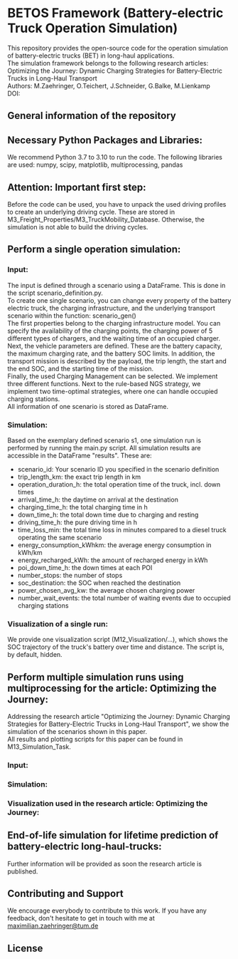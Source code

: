 # BETOS Framework (Battery-electric Truck Operation Simulation)
This repository provides the open-source code for the operation simulation of battery-electric trucks (BET) in long-haul applications.  
The simulation framework belongs to the following research articles:  
Optimizing the Journey: Dynamic Charging Strategies for Battery-Electric Trucks in Long-Haul Transport  
Authors: M.Zaehringer, O.Teichert, J.Schneider, G.Balke, M.Lienkamp  
DOI:

## General information of the repository


## Necessary Python Packages and Libraries:
We recommend Python 3.7 to 3.10 to run the code.
The following libraries are used: numpy, scipy, matplotlib, multiprocessing, pandas
## Attention: Important first step:
Before the code can be used, you have to unpack the used driving profiles to create an underlying driving cycle. These are stored in M3_Freight_Properties/M3_TruckMobility_Database. Otherwise, the simulation is not able to build the driving cycles. 

## Perform a single operation simulation:

### Input:
The input is defined through a scenario using a DataFrame. This is done in the script scenario_definition.py.  
To create one single scenario, you can change every property of the battery electric truck, the charging infrastructure, and the underlying transport scenario within the function: scenario_gen()  
The first properties belong to the charging infrastructure model. You can specify the availability of the charging points, the charging power of 5 different types of chargers, and the waiting time of an occupied charger.  
Next, the vehicle parameters are defined. These are the battery capacity, the maximum charging rate, and the battery SOC limits. 
In addition, the transport mission is described by the payload, the trip length, the start and the end SOC, and the starting time of the mission.   
Finally, the used Charging Management can be selected. We implement three different functions. Next to the rule-based NGS strategy, we implement two time-optimal strategies, where one can handle occupied charging stations.   
All information of one scenario is stored as DataFrame. 

### Simulation:
Based on the exemplary defined scenario s1, one simulation run is performed by running the main.py script.
All simulation results are accessible in the DataFrame "results". These are:
- scenario_id: Your scenario ID you specified in the scenario definition  
- trip_length_km: the exact trip length in km  
- operation_duration_h: the total operation time of the truck, incl. down times  
- arrival_time_h: the daytime on arrival at the destination  
- charging_time_h: the total charging time in h  
- down_time_h: the total down time due to charging and resting  
- driving_time_h: the pure driving time in h  
- time_loss_min: the total time loss in minutes compared to a diesel truck operating the same scenario  
- energy_consumption_kWhkm: the average energy consumption in kWh/km  
- energy_recharged_kWh: the amount of recharged energy in kWh  
- poi_down_time_h:  the down times at each POI  
- number_stops: the number of stops  
- soc_destination: the SOC when reached the destination  
- power_chosen_avg_kw: the average chosen charging power  
- number_wait_events: the total number of waiting events due to occupied charging stations  

### Visualization of a single run:
We provide one visualization script (M12_Visualization/...), which shows the SOC trajectory of the truck's battery over time and distance. 
The script is, by default, hidden.

## Perform multiple simulation runs using multiprocessing for the article: Optimizing the Journey:
Addressing the research article "Optimizing the Journey: Dynamic Charging Strategies for Battery-Electric Trucks in Long-Haul Transport", we show the simulation of the scenarios shown in this paper.  
All results and plotting scripts for this paper can be found in M13_Simulation_Task.   
### Input:

### Simulation:

### Visualization used in the research article: Optimizing the Journey:

## End-of-life simulation for lifetime prediction of battery-electric long-haul-trucks:
Further information will be provided as soon the research article is published.  
## Contributing and Support
We encourage everybody to contribute to this work. If you have any feedback, don't hesitate to get in touch with me at maximilian.zaehringer@tum.de
## License
